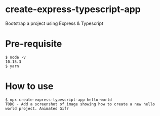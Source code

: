 # create-express-typescript-app

Bootstrap a project using Express & Typescript

# Pre-requisite

    $ node -v
    10.15.3
    $ yarn

# How to use

    $ npx create-express-typescript-app hello-world
    TODO - Add a screenshot of image showing how to create a new hello world project. Animated Gif?